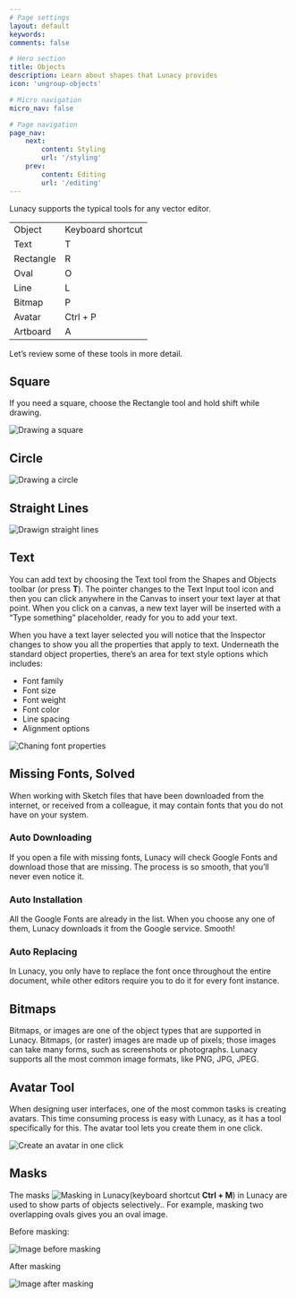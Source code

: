 ```yaml
---
# Page settings
layout: default
keywords:
comments: false

# Hero section
title: Objects
description: Learn about shapes that Lunacy provides
icon: 'ungroup-objects'

# Micro navigation
micro_nav: false

# Page navigation
page_nav:
    next:
        content: Styling
        url: '/styling'
    prev:
        content: Editing
        url: '/editing'
---
```



Lunacy supports the typical tools for any vector editor.

<table>
  <tr>
    <td>Object</td>
    <td>Keyboard shortcut</td>
  </tr>
  <tr>
    <td>Text</td>
    <td>T</td>
  </tr>
  <tr>
    <td>Rectangle </td>
    <td>R</td>
  </tr>
  <tr>
    <td>Oval</td>
    <td>O</td>
  </tr>
  <tr>
    <td>Line</td>
    <td>L</td>
  </tr>
  <tr>
    <td>Bitmap</td>
    <td>P</td>
  </tr>
  <tr>
    <td>Avatar</td>
    <td>Ctrl + P</td>
  </tr>
  <tr>
    <td>Artboard</td>
    <td>A</td>
  </tr>
</table>


Let’s review some of these tools in more detail.


## Square

If you need a square, choose the Rectangle tool and hold shift while drawing.

![Drawing a square](public/mAz4bmww76HilrhUizdqvw_img_24.gif)

## Circle

![Drawing a circle](public/mAz4bmww76HilrhUizdqvw_img_25.gif)

## Straight Lines

![Drawign straight lines](public/mAz4bmww76HilrhUizdqvw_img_26.gif)


## Text

You can add text by choosing the Text tool from the Shapes and Objects toolbar (or press **T**). The pointer changes to the Text Input tool icon and then you can click anywhere in the Canvas to insert your text layer at that point. When you click on a canvas, a new text layer will be inserted with a “Type something” placeholder, ready for you to add your text.

When you have a text layer selected you will notice that the Inspector changes to show you all the properties that apply to text. Underneath the standard object properties, there’s an area for text style options which includes:

* Font family
* Font size
* Font weight
* Font color
* Line spacing
* Alignment options

![Chaning font properties](public/mAz4bmww76HilrhUizdqvw_img_48.png)

## Missing Fonts, Solved

When working with Sketch files that have been downloaded from the internet, or received from a colleague, it may contain fonts that you do not have on your system.

### Auto Downloading

If you open a file with missing fonts, Lunacy will check Google Fonts and download those that are missing. The process is so smooth, that you’ll never even notice it.

### Auto Installation

All the Google Fonts are already in the list. When you choose any one of them, Lunacy downloads it from the Google service. Smooth!

### Auto Replacing

In Lunacy, you only have to replace the font once throughout the entire document, while other editors require you to do it for every font instance.

[//]: # (Maybe we should cut the above into couple sentences - ib)


## Bitmaps

Bitmaps, or images are one of the object types that are supported in Lunacy. Bitmaps, (or raster) images are made up of pixels; those images can take many forms, such as screenshots or photographs. Lunacy supports all the most common image formats, like PNG, JPG, JPEG.



## Avatar Tool

When designing user interfaces, one of the most common tasks is creating avatars. This time consuming process is easy with Lunacy, as it has a tool specifically for this. The avatar tool lets you create them in one click.

![Create an avatar in one click](public/mAz4bmww76HilrhUizdqvw_img_27.png)


## Masks

The masks ![Masking in Lunacy](public/mAz4bmww76HilrhUizdqvw_img_36.png)(keyboard shortcut **Ctrl + M**) in Lunacy are used to show parts of objects selectively.. For example, masking two overlapping ovals gives you an oval image.

Before masking:

![Image before masking](public/mAz4bmww76HilrhUizdqvw_img_37.png)

After masking

![Image after masking](public/mAz4bmww76HilrhUizdqvw_img_38.png)